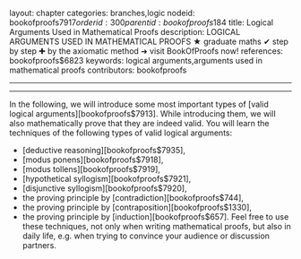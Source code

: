 layout: chapter
categories: branches,logic
nodeid: bookofproofs$7917
orderid: 300
parentid: bookofproofs$184
title: Logical Arguments Used in Mathematical Proofs
description: LOGICAL ARGUMENTS USED IN MATHEMATICAL PROOFS ★ graduate maths ✔ step by step ✚ by the axiomatic method ➜ visit BookOfProofs now!
references: bookofproofs$6823
keywords: logical arguments,arguments used in mathematical proofs
contributors: bookofproofs

---


---

In the following, we will introduce some most important types of [valid logical arguments][bookofproofs$7913]. While introducing them, we will also mathematically prove that they are indeed valid. You will learn the techniques of the following types of valid logical arguments:

* [deductive reasoning][bookofproofs$7935],
* [modus ponens][bookofproofs$7918],
* [modus tollens][bookofproofs$7919],
* [hypothetical syllogism][bookofproofs$7921],
* [disjunctive syllogism][bookofproofs$7920],
* the proving principle by [contradiction][bookofproofs$744],
* the proving principle by [contraposition][bookofproofs$1330],
* the proving principle by [induction][bookofproofs$657].
Feel free to use these techniques, not only when writing mathematical proofs, but also in daily life, e.g. when trying to convince your audience or discussion partners.
